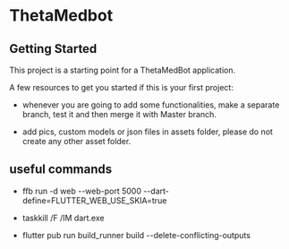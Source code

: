 # ThetaMedbot

## Getting Started

This project is a starting point for a ThetaMedBot application.

A few resources to get you started if this is your first project:

- whenever you are going to add some functionalities, make a separate branch, test it and then merge it with Master branch.

- add pics, custom models or json files in assets folder, please do not create any other asset folder.

## useful commands

- ffb run -d web --web-port 5000 --dart-define=FLUTTER_WEB_USE_SKIA=true

- taskkill /F /IM dart.exe

- flutter pub run build_runner build --delete-conflicting-outputs


